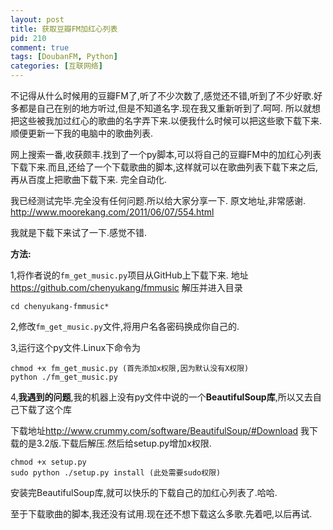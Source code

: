 ```yaml
--- 
layout: post
title: 获取豆瓣FM加红心列表
pid: 210
comment: true
tags: [DoubanFM, Python]
categories: [互联网络]
---
```

不记得从什么时候用的豆瓣FM了,听了不少次数了,感觉还不错,听到了不少好歌.好多都是自己在别的地方听过,但是不知道名字.现在我又重新听到了.呵呵.
所以就想把这些被我加过红心的歌曲的名字弄下来.以便我什么时候可以把这些歌下载下来.顺便更新一下我的电脑中的歌曲列表.

网上搜索一番,收获颇丰.找到了一个py脚本,可以将自己的豆瓣FM中的加红心列表下载下来.而且,还给了一个下载歌曲的脚本,这样就可以在歌曲列表下载下来之后,再从百度上把歌曲下载下来.
完全自动化.

我已经测试完毕.完全没有任何问题.所以给大家分享一下.
原文地址,非常感谢.
<http://www.moorekang.com/2011/06/07/554.html>

我就是下载下来试了一下.感觉不错.

**方法:**

1,将作者说的`fm_get_music.py`项目从GitHub上下载下来.
地址 <https://github.com/chenyukang/fmmusic> 解压并进入目录

    cd chenyukang-fmmusic*
2,修改`fm_get_music.py`文件,将用户名各密码换成你自己的.

3,运行这个py文件.Linux下命令为

    chmod +x fm_get_music.py (首先添加x权限,因为默认没有X权限)
    python ./fm_get_music.py
4,**我遇到的问题**,我的机器上没有py文件中说的一个**BeautifulSoup库**,所以又去自己下载了这个库

下载地址<http://www.crummy.com/software/BeautifulSoup/#Download> 我下载的是3.2版.下载后解压.然后给setup.py增加x权限.

    chmod +x setup.py
    sudo python ./setup.py install (此处需要sudo权限)
安装完BeautifulSoup库,就可以快乐的下载自己的加红心列表了.哈哈.

至于下载歌曲的脚本,我还没有试用.现在还不想下载这么多歌.先着吧,以后再试.
